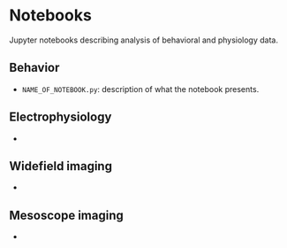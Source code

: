 # Notebooks
Jupyter notebooks describing analysis of behavioral and physiology data.

## Behavior
* `NAME_OF_NOTEBOOK.py`: description of what the notebook presents.

## Electrophysiology
* 

## Widefield imaging
* 

## Mesoscope imaging
*






